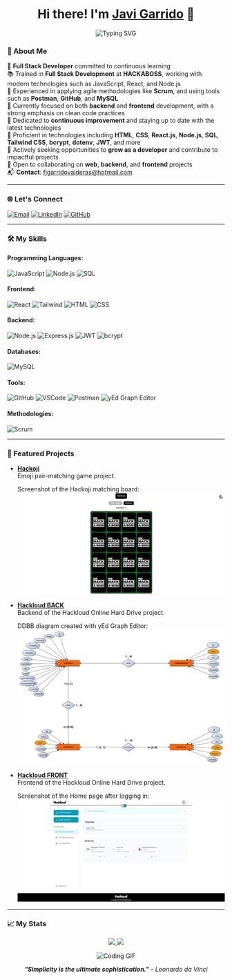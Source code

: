 <h1 align="center">Hi there! I'm <a href="https://github.com/JaviGarrido13">Javi Garrido</a> 👋</h1>

<p align="center">
  <img src="https://readme-typing-svg.herokuapp.com?font=Fira+Code&size=22&pause=1000&color=F78C6C&center=true&vCenter=true&width=750&lines=Fullstack+Developer+in+constant+learning;Backend+and+clean+code+enthusiast;Building+with+JavaScript+and+React;Details+make+the+difference" alt="Typing SVG" />
</p>

### 🚀 About Me

💼 **Full Stack Developer** committed to continuous learning  
📚 Trained in **Full Stack Development** at **HACKABOSS**, working with modern technologies such as JavaScript, React, and Node.js  
🧩 Experienced in applying agile methodologies like **Scrum**, and using tools such as **Postman**, **GitHub**, and **MySQL**  
🔭 Currently focused on both **backend** and **frontend** development, with a strong emphasis on clean code practices  
🌱 Dedicated to **continuous improvement** and staying up to date with the latest technologies  
🚀 Proficient in technologies including **HTML**, **CSS**, **React.js**, **Node.js**, **SQL**, **Tailwind CSS**, **bcrypt**, **dotenv**, **JWT**, and more  
🎯 Actively seeking opportunities to **grow as a developer** and contribute to impactful projects  
🤝 Open to collaborating on **web**, **backend**, and **frontend** projects  
📬 **Contact**: [fjgarridovalderas@hotmail.com](mailto:fjgarridovalderas@hotmail.com)


---

### 🌐 Let's Connect

[![Email](https://img.shields.io/badge/-Email-D14836?style=flat&logo=gmail&logoColor=white)](mailto:fjgarridovalderas@hotmail.com)
[![LinkedIn](https://img.shields.io/badge/-LinkedIn-0A66C2?style=flat&logo=linkedin&logoColor=white)](https://www.linkedin.com/in/francisco-javier-garrido-valderas-030860328/)
[![GitHub](https://img.shields.io/badge/-GitHub-black?style=flat&logo=github)](https://github.com/JaviGarrido13)

---

### 🛠️ **My Skills**

#### **Programming Languages:**
![JavaScript](https://img.shields.io/badge/-JavaScript-F7DF1E?style=flat&logo=javascript&logoColor=black)
![Node.js](https://img.shields.io/badge/-Node.js-339933?style=flat&logo=node.js&logoColor=white)
![SQL](https://img.shields.io/badge/-SQL-003B57?style=flat&logo=sql&logoColor=white)

#### **Frontend:**
![React](https://img.shields.io/badge/-React-61DAFB?style=flat&logo=react&logoColor=black)
![Tailwind](https://img.shields.io/badge/-Tailwind_CSS-38B2AC?style=flat&logo=tailwind-css&logoColor=white)
![HTML](https://img.shields.io/badge/-HTML5-E34F26?style=flat&logo=html5&logoColor=white)
![CSS](https://img.shields.io/badge/-CSS3-1572B6?style=flat&logo=css3)

#### **Backend:**
![Node.js](https://img.shields.io/badge/-Node.js-339933?style=flat&logo=node.js&logoColor=white)
![Express.js](https://img.shields.io/badge/-Express.js-000000?style=flat&logo=express&logoColor=white)
![JWT](https://img.shields.io/badge/-JWT-000000?style=flat&logo=json-web-tokens&logoColor=white)
![bcrypt](https://img.shields.io/badge/-bcrypt-005D61?style=flat&logo=hashicorp&logoColor=white)

#### **Databases:**
![MySQL](https://img.shields.io/badge/-MySQL-00758F?style=flat&logo=mysql&logoColor=white)

#### **Tools:**
![GitHub](https://img.shields.io/badge/-GitHub-181717?style=flat&logo=github)
![VSCode](https://img.shields.io/badge/-VS%20Code-007ACC?style=flat&logo=visual-studio-code)
![Postman](https://img.shields.io/badge/-Postman-FF6C37?style=flat&logo=postman&logoColor=white)
![yEd Graph Editor](https://img.shields.io/badge/-yEd%20Graph%20Editor-98B8D9?style=flat&logo=yed&logoColor=white)

#### **Methodologies:**
![Scrum](https://img.shields.io/badge/-Scrum-6DB33F?style=flat&logo=agile&logoColor=white)

---

### 🚀 Featured Projects

- **[Hackoji](https://github.com/JaviGarrido13/Hackoji-Parejas-Emojis)**  
  Emoji pair-matching game project.  
  
  Screenshot of the Hackoji matching board:  
  <img src="https://github.com/JaviGarrido13/JaviGarrido13/blob/main/Hackoji.png?raw=true" width="500" />

- **[Hackloud BACK](https://github.com/JaviGarrido13/Hackloud-Disco-Duro-Online-BACK)**  
  Backend of the Hackloud Online Hard Drive project. 
  
  DDBB diagram created with yEd Graph Editor:  
  <img src="https://github.com/JaviGarrido13/Hackloud-Disco-Duro-Online-BACK/blob/main/src/db/PFB_DiscoDuroOnline.jpg?raw=true" width="500" />

- **[Hackloud FRONT](https://github.com/JaviGarrido13/Hackloud-Disco-Duro-Online-FRONT)**  
  Frontend of the Hackloud Online Hard Drive project.
  
  Screenshot of the Home page after logging in:  
  <img src="https://github.com/JaviGarrido13/JaviGarrido13/blob/main/Hackloud_Home.png?raw=true" width="500" />

---

### 📈 My Stats

<div align="center">
  <a href="https://github.com/JaviGarrido13">
    <img width="48%" src="https://github-readme-stats.vercel.app/api?username=JaviGarrido13&show_icons=true&theme=radical" />
  </a>
  <a href="https://github.com/JaviGarrido13">
    <img width="48%" src="https://github-readme-stats.vercel.app/api/top-langs/?username=JaviGarrido13&layout=compact&theme=radical" />
  </a>
</div>

<p align="center">
  <img src="https://media.giphy.com/media/qgQUggAC3Pfv687qPC/giphy.gif" width="400" alt="Coding GIF" />
</p>

<p align="center">
  <em><strong>"Simplicity is the ultimate sophistication."</strong> – Leonardo da Vinci</em>
</p>

